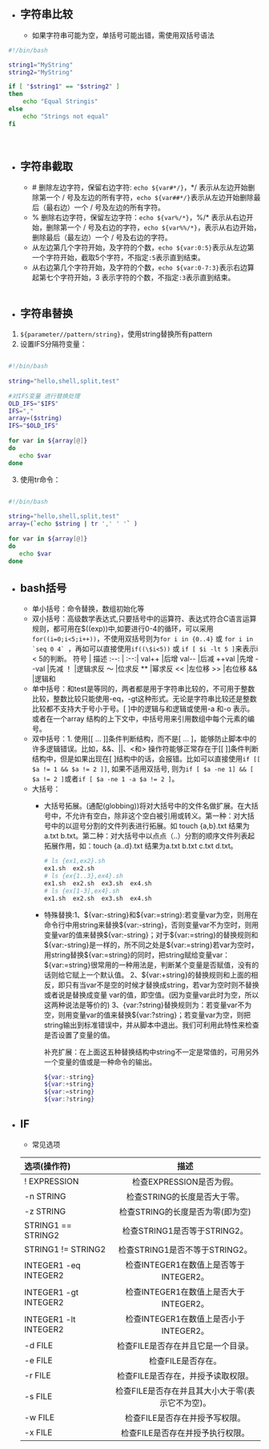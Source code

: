 - 字符串比较
	-  
	- 如果字符串可能为空，单括号可能出错，需使用双括号语法
```bash
#!/bin/bash

string1="MyString"
string2="MyString"

if [ "$string1" == "$string2" ]
then
    echo "Equal Stringis"
else
    echo "Strings not equal"
fi
```

<br>

- 字符串截取
	- 
	- \# 删除左边字符，保留右边字符: ```echo ${var#*/}```，*/ 表示从左边开始删除第一个 / 号及左边的所有字符，```echo ${var##*/}```表示从左边开始删除最后（最右边）一个 / 号及左边的所有字符。
	- % 删除右边字符，保留左边字符：```echo ${var%/*}```，%/\* 表示从右边开始，删除第一个 / 号及右边的字符，```echo ${var%%/*}```，表示从右边开始，删除最后（最左边）一个 / 号及右边的字符。
	- 从左边第几个字符开始，及字符的个数，```echo ${var:0:5}```表示从左边第一个字符开始，截取5个字符，不指定```:5```表示直到结束。
	- 从右边第几个字符开始，及字符的个数，```echo ${var:0-7:3}```表示右边算起第七个字符开始，3 表示字符的个数，不指定```:3```表示直到结束。
	
	<br>
	
- 字符串替换
	- 
	
1. `${parameter//pattern/string}`，使用string替换所有pattern
2. 设置IFS分隔符变量：
```bash

#!/bin/bash
 
string="hello,shell,split,test"  
 
#对IFS变量 进行替换处理
OLD_IFS="$IFS"
IFS=","
array=($string)
IFS="$OLD_IFS"
 
for var in ${array[@]}
do
   echo $var
done
```
3. 使用tr命令：
```bash

#!/bin/bash
 
string="hello,shell,split,test"  
array=(`echo $string | tr ',' ' '` )  
 
for var in ${array[@]}
do
   echo $var
done
```

- bash括号
	- 
	- 单小括号：命令替换，数组初始化等
	- 双小括号：高级数学表达式,只要括号中的运算符、表达式符合C语言运算规则，都可用在$((exp))中,如要进行0-4的循环，可以采用```for((i=0;i<5;i++))```，不使用双括号则为```for i in {0..4}``` 或 ```for i in `seq 0 4` ```，再如可以直接使用```if((\$i<5))``` 或 ```if [ $i -lt 5 ]```来表示i < 5的判断。
		符号	| 描述
		:--: | :--:|
		val++	|后增
		val--	|后减
		++val	|先增
		--val	|先减
		！	|逻辑求反
		～	|位求反
		**	|幂求反
		<<	|左位移
		\>>	|右位移
		&&	|逻辑和
    - 单中括号：和test是等同的，两者都是用于字符串比较的，不可用于整数比较，整数比较只能使用-eq，-gt这种形式。无论是字符串比较还是整数比较都不支持大于号小于号。[ ]中的逻辑与和逻辑或使用-a 和-o 表示。或者在一个array 结构的上下文中，中括号用来引用数组中每个元素的编号。
    - 双中括号：1. 使用[[ ... ]]条件判断结构，而不是[ ... ]，能够防止脚本中的许多逻辑错误。比如，&&、||、<和> 操作符能够正常存在于[[ ]]条件判断结构中，但是如果出现在[ ]结构中的话，会报错。比如可以直接使用`if [[ $a != 1 && $a != 2 ]]`, 如果不适用双括号, 则为`if [ $a -ne 1] && [ $a != 2 ]`或者`if [ $a -ne 1 -a $a != 2 ]`。
    - 大括号： 
		- 大括号拓展。(通配(globbing))将对大括号中的文件名做扩展。在大括号中，不允许有空白，除非这个空白被引用或转义。第一种：对大括号中的以逗号分割的文件列表进行拓展。如 touch {a,b}.txt 结果为a.txt b.txt。第二种：对大括号中以点点（..）分割的顺序文件列表起拓展作用，如：touch {a..d}.txt 结果为a.txt b.txt c.txt d.txt。
			```bash
			# ls {ex1,ex2}.sh    
			ex1.sh  ex2.sh    
			# ls {ex{1..3},ex4}.sh    
			ex1.sh  ex2.sh  ex3.sh  ex4.sh    
			# ls {ex[1-3],ex4}.sh    
			ex1.sh  ex2.sh  ex3.sh  ex4.sh 
			```
		- 特殊替换:1、\${var:-string}和\${var:=string}:若变量var为空，则用在命令行中用string来替换\${var:-string}，否则变量var不为空时，则用变量var的值来替换\${var:-string}；对于\${var:=string}的替换规则和\${var:-string}是一样的，所不同之处是\${var:=string}若var为空时，用string替换\${var:=string}的同时，把string赋给变量var： \${var:=string}很常用的一种用法是，判断某个变量是否赋值，没有的话则给它赋上一个默认值。
		2、\${var:+string}的替换规则和上面的相反，即只有当var不是空的时候才替换成string，若var为空时则不替换或者说是替换成变量 var的值，即空值。(因为变量var此时为空，所以这两种说法是等价的)
		3、{var:?string}替换规则为：若变量var不为空，则用变量var的值来替换\${var:?string}；若变量var为空，则把string输出到标准错误中，并从脚本中退出。我们可利用此特性来检查是否设置了变量的值。

			补充扩展：在上面这五种替换结构中string不一定是常值的，可用另外一个变量的值或是一种命令的输出。
			
			```bash
			${var:-string} 
			${var:+string} 
			${var:=string}
			${var:?string}
			```
			
- IF
	- 
	- 常见选项

	选项(操作符)|描述
	:---- | :----: |
	! EXPRESSION | 检查EXPRESSION是否为假。
	-n STRING|检查STRING的长度是否大于零。
	-z STRING|检查STRING的长度是否为零(即为空)
	STRING1 == STRING2|检查STRING1是否等于STRING2。
	STRING1 != STRING2|检查STRING1是否不等于STRING2。
	INTEGER1 -eq INTEGER2|检查INTEGER1在数值上是否等于INTEGER2。
	INTEGER1 -gt INTEGER2|检查INTEGER1在数值上是否大于INTEGER2。
	INTEGER1 -lt INTEGER2|检查INTEGER1在数值上是否小于INTEGER2。
	-d FILE|检查FILE是否存在并且它是一个目录。
	-e FILE|检查FILE是否存在。
	-r FILE|检查FILE是否存在，并授予读取权限。
	-s FILE|检查FILE是否存在并且其大小大于零(表示它不为空)。
	-w FILE|检查FILE是否存在并授予写权限。
	-x FILE|检查FILE是否存在并授予执行权限。

	<br>
